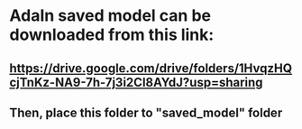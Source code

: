 # AdaIn saved model can be downloaded from this link: 

## https://drive.google.com/drive/folders/1HvqzHQcjTnKz-NA9-7h-7j3i2Cl8AYdJ?usp=sharing

## Then, place this folder to "saved_model" folder
